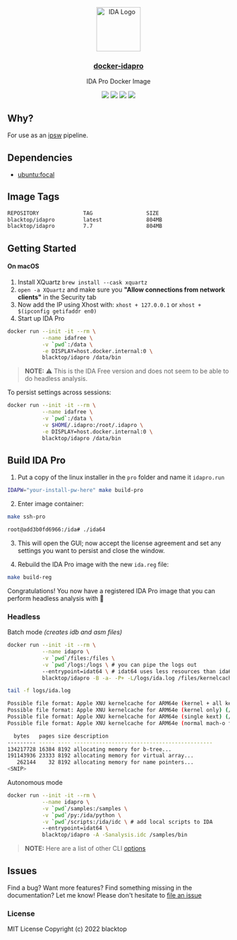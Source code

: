 <p align="center">
  <a href="https://github.com/blacktop/docker-idapro"><img alt="IDA Logo" src="https://raw.githubusercontent.com/blacktop/docker-idapro/master/logo.png" height="100" /></a>
  <a href="https://github.com/blacktop/docker-idapro"><h3 align="center">docker-idapro</h3></a>
  <p align="center">IDA Pro Docker Image</p>
  <p align="center">
    <a href="https://hub.docker.com/r/blacktop/idapro/" alt="Docker Stars">
          <img src="https://img.shields.io/docker/stars/blacktop/idapro.svg" /></a>
    <a href="https://hub.docker.com/r/blacktop/idapro/" alt="Docker Pulls">
          <img src="https://img.shields.io/docker/pulls/blacktop/idapro.svg" /></a>
    <a href="https://hub.docker.com/r/blacktop/idapro/" alt="Docker Image">
          <img src="https://img.shields.io/badge/docker%20image-804MB-blue.svg" /></a>
    <a href="https://github.com/blacktop/docker-idapro/actions/workflows/docker-image.yml" alt="Docker CI">
          <img src="https://github.com/blacktop/docker-idapro/actions/workflows/docker-image.yml/badge.svg" /></a>
</p>

## Why?

For use as an [ipsw](https://github.com/blacktop/ipsw) pipeline.

## Dependencies

- [ubuntu:focal](https://hub.docker.com/_/ubuntu)

## Image Tags

```bash
REPOSITORY              TAG                 SIZE
blacktop/idapro         latest              804MB
blacktop/idapro         7.7                 804MB
```

## Getting Started

#### On macOS

1. Install XQuartz `brew install --cask xquartz`
2. `open -a XQuartz` and make sure you **"Allow connections from network clients"** in the Security tab
3. Now add the IP using Xhost with: `xhost + 127.0.0.1` or `xhost + $(ipconfig getifaddr en0)`
4. Start up IDA Pro

```bash
docker run --init -it --rm \
           --name idafree \
           -v `pwd`:/data \
           -e DISPLAY=host.docker.internal:0 \
           blacktop/idapro /data/bin
```

> **NOTE:** ⚠️ This is the IDA Free version and does not seem to be able to do headless analysis.

To persist settings across sessions:

```bash
docker run --init -it --rm \
           --name idafree \
           -v `pwd`:/data \
           -v $HOME/.idapro:/root/.idapro \
           -e DISPLAY=host.docker.internal:0 \
           blacktop/idapro /data/bin
```

## Build IDA Pro

1) Put a copy of the linux installer in the `pro` folder and name it `idapro.run`

```bash
IDAPW="your-install-pw-here" make build-pro
```

2) Enter image container:

```bash
make ssh-pro
```

```bash
root@add3b0fd6966:/ida# ./ida64
```

3) This will open the GUI; now accept the license agreement and set any settings you want to persist and close the window.

4) Rebuild the IDA Pro image with the new `ida.reg` file:

```bash
make build-reg
```

Congratulations!  You now have a registered IDA Pro image that you can perform headless analysis with 🎉

### Headless

Batch mode *(creates idb and asm files)*

```bash
docker run --init -it --rm \
           --name idapro \
           -v `pwd`/files:/files \
           -v `pwd`/logs:/logs \ # you can pipe the logs out
           --entrypoint=idat64 \ # idat64 uses less resources than ida64
           blacktop/idapro -B -a- -P+ -L/logs/ida.log /files/kernelcache.release.iPhone11,8
```

```bash
tail -f logs/ida.log

Possible file format: Apple XNU kernelcache for ARM64e (kernel + all kexts) (/ida/loaders/macho64.so)
Possible file format: Apple XNU kernelcache for ARM64e (kernel only) (/ida/loaders/macho64.so)
Possible file format: Apple XNU kernelcache for ARM64e (single kext) (/ida/loaders/macho64.so)
Possible file format: Apple XNU kernelcache for ARM64e (normal mach-o file) (/ida/loaders/macho64.so)

  bytes   pages size description
--------- ----- ---- --------------------------------------------
134217728 16384 8192 allocating memory for b-tree...
191143936 23333 8192 allocating memory for virtual array...
   262144    32 8192 allocating memory for name pointers...
<SNIP>
```

Autonomous mode

```bash
docker run --init -it --rm \
           --name idapro \
           -v `pwd`/samples:/samples \
           -v `pwd`/py:/ida/python \
           -v `pwd`/scripts:/ida/idc \ # add local scripts to IDA
           --entrypoint=idat64 \
           blacktop/idapro -A -Sanalysis.idc /samples/bin
```

> **NOTE:** Here are a list of other CLI [options](https://www.hex-rays.com/products/ida/support/idadoc/417.shtml)

## Issues

Find a bug? Want more features? Find something missing in the documentation? Let me know! Please don't hesitate to [file an issue](https://github.com/blacktop/docker-idapro/issues/new)

### License

MIT License Copyright (c) 2022 blacktop
